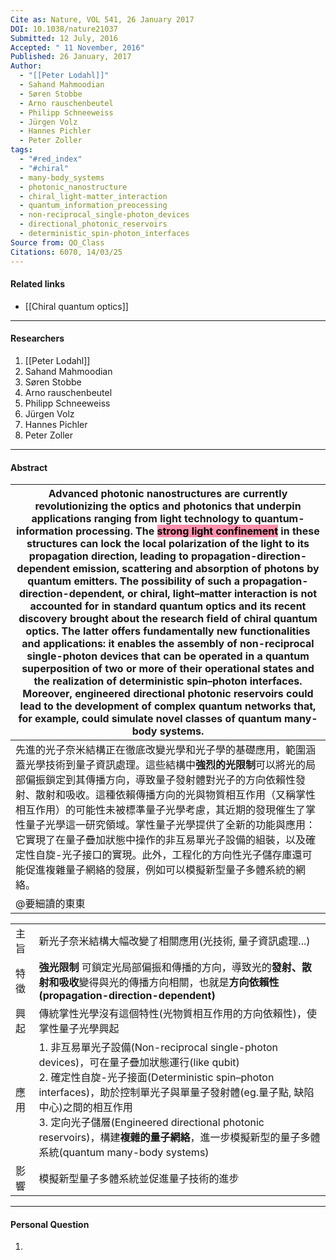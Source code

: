 ```yaml
---
Cite as: Nature, VOL 541, 26 January 2017
DOI: 10.1038/nature21037
Submitted: 12 July, 2016
Accepted: " 11 November, 2016"
Published: 26 January, 2017
Author:
  - "[[Peter Lodahl]]"
  - Sahand Mahmoodian
  - Søren Stobbe
  - Arno rauschenbeutel
  - Philipp Schneeweiss
  - Jürgen Volz
  - Hannes Pichler
  - Peter Zoller
tags:
  - "#red_index"
  - "#chiral"
  - many-body_systems
  - photonic_nanostructure
  - chiral_light-matter_interaction
  - quantum_information_preocessing
  - non-reciprocal_single-photon_devices
  - directional_photonic_reservoirs
  - deterministic_spin-photon_interfaces
Source from: QO_Class
Citations: 6070, 14/03/25
---
```

#### Related links
- [[Chiral quantum optics]]

---
#### Researchers
1. [[Peter Lodahl]]
2. Sahand Mahmoodian
3. Søren Stobbe
4. Arno rauschenbeutel
5. Philipp Schneeweiss
6. Jürgen Volz
7. Hannes Pichler
8. Peter Zoller
---
#### Abstract

| Advanced photonic nanostructures are currently revolutionizing the optics and photonics that underpin applications ranging from light technology to quantum-information processing. The <mark style="background: #FF5582A6;">strong light confinement</mark> in these structures can lock the local polarization of the light to its propagation direction, leading to propagation-direction-dependent emission, scattering and absorption of photons by quantum emitters. The possibility of such a propagation-direction-dependent, or chiral, light–matter interaction is not accounted for in standard quantum optics and its recent discovery brought about the research field of chiral quantum optics. The latter offers fundamentally new functionalities and applications: it enables the assembly of non-reciprocal single-photon devices that can be operated in a quantum superposition of two or more of their operational states and the realization of deterministic spin–photon interfaces. Moreover, engineered directional photonic reservoirs could lead to the development of complex quantum networks that, for example, could simulate novel classes of quantum many-body systems. |
| -------------------------------------------------------------------------------------------------------------------------------------------------------------------------------------------------------------------------------------------------------------------------------------------------------------------------------------------------------------------------------------------------------------------------------------------------------------------------------------------------------------------------------------------------------------------------------------------------------------------------------------------------------------------------------------------------------------------------------------------------------------------------------------------------------------------------------------------------------------------------------------------------------------------------------------------------------------------------------------------------------------------------------------------------------------------------------------------------------------------------------------------------------------------------------------------------------- |
| 先進的光子奈米結構正在徹底改變光學和光子學的基礎應用，範圍涵蓋光學技術到量子資訊處理。這些結構中**強烈的光限制**可以將光的局部偏振鎖定到其傳播方向，導致量子發射體對光子的方向依賴性發射、散射和吸收。這種依賴傳播方向的光與物質相互作用（又稱掌性相互作用）的可能性未被標準量子光學考慮，其近期的發現催生了掌性量子光學這一研究領域。掌性量子光學提供了全新的功能與應用：它實現了在量子疊加狀態中操作的非互易單光子設備的組裝，以及確定性自旋-光子接口的實現。此外，工程化的方向性光子儲存庫還可能促進複雜量子網絡的發展，例如可以模擬新型量子多體系統的網絡。                                                                                                                                                                                                                                                                                                                                                                                                                                                                                                                                                                                                                                                                                                                                                                                                                                                                                                                       |
| @要細讀的東東                                                                                                                                                                                                                                                                                                                                                                                                                                                                                                                                                                                                                                                                                                                                                                                                                                                                                                                                                                                                                                                                                                                                                                                                  |

|     |                                                                                                                                                                                                                                                                                      |
| --- | ------------------------------------------------------------------------------------------------------------------------------------------------------------------------------------------------------------------------------------------------------------------------------------ |
| 主旨  | 新光子奈米結構大幅改變了相關應用(光技術, 量子資訊處理...)                                                                                                                                                                                                                                                     |
| 特徵  | **強光限制** 可鎖定光局部偏振和傳播的方向，導致光的**發射、散射和吸收**變得與光的傳播方向相關，也就是**方向依賴性(propagation-direction-dependent)**                                                                                                                                                                                    |
| 興起  | 傳統掌性光學沒有這個特性(光物質相互作用的方向依賴性)，使掌性量子光學興起                                                                                                                                                                                                                                                |
| 應用  | 1. 非互易單光子設備(Non-reciprocal single-photon devices)，可在量子疊加狀態運行(like qubit)<br>2. 確定性自旋-光子接面(Deterministic spin–photon interfaces)，助於控制單光子與單量子發射體(eg.量子點, 缺陷中心)之間的相互作用<br>3. 定向光子儲層(Engineered directional photonic reservoirs)，構建**複雜的量子網絡**，進一步模擬新型的量子多體系統(quantum many-body systems) |
| 影響  | 模擬新型量子多體系統並促進量子技術的進步                                                                                                                                                                                                                                                                 |

---
#### Personal Question
1. 